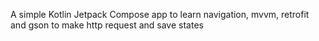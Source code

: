 A simple Kotlin Jetpack Compose app to learn navigation, mvvm, retrofit and gson to make http request and save states
